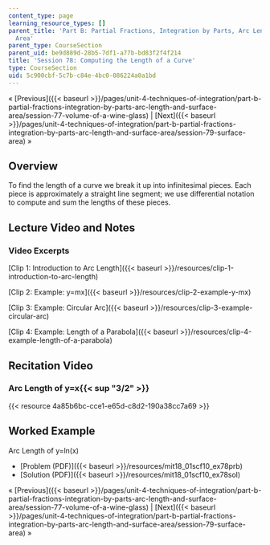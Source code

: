 ```yaml
---
content_type: page
learning_resource_types: []
parent_title: 'Part B: Partial Fractions, Integration by Parts, Arc Length, and Surface
  Area'
parent_type: CourseSection
parent_uid: be9d889d-28b5-7df1-a77b-bd83f2f4f214
title: 'Session 78: Computing the Length of a Curve'
type: CourseSection
uid: 5c900cbf-5c7b-c84e-4bc0-086224a0a1bd
---
```


« [Previous]({{< baseurl >}}/pages/unit-4-techniques-of-integration/part-b-partial-fractions-integration-by-parts-arc-length-and-surface-area/session-77-volume-of-a-wine-glass) | [Next]({{< baseurl >}}/pages/unit-4-techniques-of-integration/part-b-partial-fractions-integration-by-parts-arc-length-and-surface-area/session-79-surface-area) »

Overview
--------

To find the length of a curve we break it up into infinitesimal pieces. Each piece is approximately a straight line segment; we use differential notation to compute and sum the lengths of these pieces.

Lecture Video and Notes
-----------------------

### Video Excerpts

[Clip 1: Introduction to Arc Length]({{< baseurl >}}/resources/clip-1-introduction-to-arc-length)

[Clip 2: Example: y=mx]({{< baseurl >}}/resources/clip-2-example-y-mx)

[Clip 3: Example: Circular Arc]({{< baseurl >}}/resources/clip-3-example-circular-arc)

[Clip 4: Example: Length of a Parabola]({{< baseurl >}}/resources/clip-4-example-length-of-a-parabola)

Recitation Video
----------------

### Arc Length of y=x{{< sup "3/2" >}}

{{< resource 4a85b6bc-cce1-e65d-c8d2-190a38cc7a69 >}}

Worked Example
--------------

Arc Length of y=ln(x)

*   [Problem (PDF)]({{< baseurl >}}/resources/mit18_01scf10_ex78prb)
*   [Solution (PDF)]({{< baseurl >}}/resources/mit18_01scf10_ex78sol)

« [Previous]({{< baseurl >}}/pages/unit-4-techniques-of-integration/part-b-partial-fractions-integration-by-parts-arc-length-and-surface-area/session-77-volume-of-a-wine-glass) | [Next]({{< baseurl >}}/pages/unit-4-techniques-of-integration/part-b-partial-fractions-integration-by-parts-arc-length-and-surface-area/session-79-surface-area) »